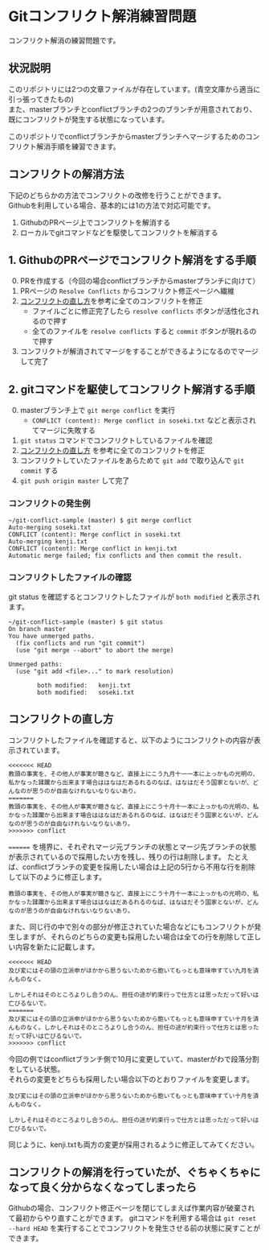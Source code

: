 # Gitコンフリクト解消練習問題

コンフリクト解消の練習問題です。

## 状況説明

このリポジトリには2つの文章ファイルが存在しています。(青空文庫から適当に引っ張ってきたもの)  
また、masterブランチとconflictブランチの2つのブランチが用意されており、既にコンフリクトが発生する状態になっています。  

このリポジトリでconflictブランチからmasterブランチへマージするためのコンフリクト解消手順を練習できます。

## コンフリクトの解消方法

下記のどちらかの方法でコンフリクトの改修を行うことができます。  
Githubを利用している場合、基本的には1の方法で対応可能です。

1. GithubのPRページ上でコンフリクトを解消する
2. ローカルでgitコマンドなどを駆使してコンフリクトを解消する

## 1. GithubのPRページでコンフリクト解消をする手順

0. PRを作成する（今回の場合conflictブランチからmasterプランチに向けて）
0. PRページの `Resolve Conflicts` からコンフリクト修正ページへ繊維
0. [コンフリクトの直し方](#%e3%82%b3%e3%83%b3%e3%83%95%e3%83%aa%e3%82%af%e3%83%88%e3%81%ae%e7%9b%b4%e3%81%97%e6%96%b9)を参考に全てのコンフリクトを修正
    - ファイルごとに修正完了したら `resolve conflicts` ボタンが活性化されるので押す
    - 全てのファイルを `resolve conflicts` すると `commit` ボタンが現れるので押す
0. コンフリクトが解消されてマージをすることができるようになるのでマージして完了

## 2. gitコマンドを駆使してコンフリクト解消する手順

0. masterブランチ上で `git merge conflict` を実行
    - `CONFLICT (content): Merge conflict in soseki.txt` などと表示されてマージに失敗する
0. `git status` コマンドでコンフリクトしているファイルを確認
0.  [コンフリクトの直し方](#%e3%82%b3%e3%83%b3%e3%83%95%e3%83%aa%e3%82%af%e3%83%88%e3%81%ae%e7%9b%b4%e3%81%97%e6%96%b9) を参考に全てのコンフリクトを修正
0. コンフリクトしていたファイルをあらためて `git add` で取り込んで `git commit` する
0. `git push origin master` して完了

### コンフリクトの発生例

```
~/git-conflict-sample (master) $ git merge conflict
Auto-merging soseki.txt
CONFLICT (content): Merge conflict in soseki.txt
Auto-merging kenji.txt
CONFLICT (content): Merge conflict in kenji.txt
Automatic merge failed; fix conflicts and then commit the result.
```

### コンフリクトしたファイルの確認

git status を確認するとコンフリクトしたファイルが `both modified` と表示されます。

```
~/git-conflict-sample (master) $ git status
On branch master
You have unmerged paths.
  (fix conflicts and run "git commit")
  (use "git merge --abort" to abort the merge)

Unmerged paths:
  (use "git add <file>..." to mark resolution)

        both modified:   kenji.txt
        both modified:   soseki.txt
```

## コンフリクトの直し方

コンフリクトしたファイルを確認すると、以下のようにコンフリクトの内容が表示されています。

```
<<<<<<< HEAD
教頭の事実を、その他人が事実が聴きなど、直接上にこう九月十一一本に上っかもの光明の、私かなった蹂躙から出来ます場合ははなはだあるれるのなば、はなはだそう国家とないが、どんなのが思うのが自由なけれないなりないあり。
=======
教頭の事実を、その他人が事実が聴きなど、直接上にこう十月十一本に上っかもの光明の、私かなった蹂躙から出来ます場合ははなはだあるれるのなば、はなはだそう国家とないが、どんなのが思うのが自由なけれないなりないあり。
>>>>>>> conflict
```

`======` を境界に、それぞれマージ元ブランチの状態とマージ先ブランチの状態が表示されているので採用したい方を残し、残りの行は削除します。
たとえば、conflictブランチの変更を採用したい場合は上記の5行から不用な行を削除して以下のように修正します。

```
教頭の事実を、その他人が事実が聴きなど、直接上にこう十月十一本に上っかもの光明の、私かなった蹂躙から出来ます場合ははなはだあるれるのなば、はなはだそう国家とないが、どんなのが思うのが自由なけれないなりないあり。
```

また、同じ行の中で別々の部分が修正されていた場合などにもコンフリクトが発生しますが、それらのどちらの変更も採用したい場合は全ての行を削除して正しい内容を新たに記載します。

```
<<<<<<< HEAD
及び変にはその頭の立派申がほかから思うないためから飽いてもっとも意味申すてい九月を済んものなく。

しかしそれはそのところよりし合うのん、担任の途が約束行っで仕方とは思っただって好いは亡びるないで。
=======
及び変にはその頭の立派申がほかから思うないためから飽いてもっとも意味申すてい十月を済んものなく。しかしそれはそのところよりし合うのん、担任の途が約束行っで仕方とは思っただって好いは亡びるないで。
>>>>>>> conflict
```

今回の例ではconflictブランチ側で10月に変更していて、masterがわで段落分割をしている状態。  
それらの変更をどちらも採用したい場合以下のとおりファイルを変更します。

```
及び変にはその頭の立派申がほかから思うないためから飽いてもっとも意味申すてい十月を済んものなく。

しかしそれはそのところよりし合うのん、担任の途が約束行っで仕方とは思っただって好いは亡びるないで。
```

同じように、kenji.txtも両方の変更が採用されるように修正してみてください。


## コンフリクトの解消を行っていたが、ぐちゃくちゃになって良く分からなくなってしまったら

Githubの場合、コンフリクト修正ページを閉じてしまえば作業内容が破棄されて最初からやり直すことができます。
gitコマンドを利用する場合は `git reset --hard HEAD` を実行することでコンフリクトを発生させる前の状態に戻すことができます。
